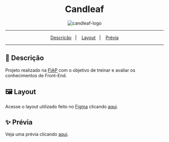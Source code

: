 <div align="center">
  <h1>Candleaf</h1>
  <img src="https://github.com/studies2023-FIAP-ES-553521-ano1-06-FRO/Checkpoint-2-FRO/blob/main/imagens/candleaf-logo.png" alt="candleaf-logo" target="_blank" />
</div>
<hr/>

<p align="center">
  <a href="#pushpin-Descrição">Descrição</a>&nbsp;&nbsp;&nbsp;|&nbsp;&nbsp;&nbsp;
  <a href="#framed_picture-Layout">Layout</a>&nbsp;&nbsp;&nbsp;|&nbsp;&nbsp;&nbsp;
  <a href="#sparkles-Prévia">Prévia</a>
</p>
<hr/>

## :pushpin: Descrição
Projeto realizado na [FIAP](https://www.fiap.com.br/) com o objetivo de treinar e avaliar os conhecimentos de Front-End.

## :framed_picture: Layout
Acesse o layout utilizado feito no [Figma](https://www.figma.com) clicando [aqui](https://www.figma.com/file/Dq5jNX8w3vBy6siuoLECGT/Candleaf?type=design&node-id=116%3A92&mode=design&t=MWv51eq13sqy6Rou-1).

## :sparkles: Prévia
Veja uma prévia clicando [aqui](https://candleaf-tau.vercel.app/).
